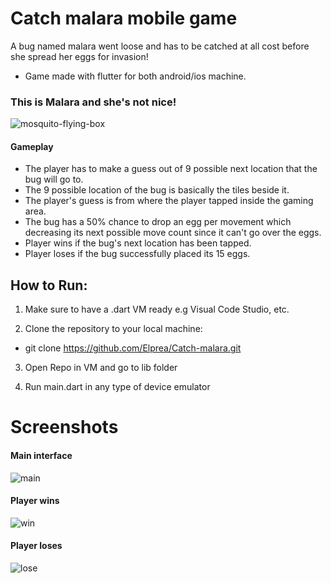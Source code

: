 # Catch malara mobile game
A bug named malara went loose and has to be catched at all cost before she spread her eggs for invasion!
- Game made with flutter for both android/ios machine.

### This is Malara and she's not nice!
![mosquito-flying-box](https://github.com/Elprea/Catch-malara/assets/116543105/a1532fd7-8625-463e-9294-a9619e03e23f)

#### Gameplay
- The player has to make a guess out of 9 possible next location that the bug will go to.
- The 9 possible location of the bug is basically the tiles beside it.
- The player's guess is from where the player tapped inside the gaming area.
- The bug has a 50% chance to drop an egg per movement which decreasing its next possible move count since it can't go over the eggs.
- Player wins if the bug's next location has been tapped.
- Player loses if the bug successfully placed its 15 eggs.


## How to Run:

1. Make sure to have a .dart VM ready e.g Visual Code Studio, etc.

2. Clone the repository to your local machine:

- git clone https://github.com/Elprea/Catch-malara.git

3. Open Repo in VM and go to lib folder
   
4. Run main.dart in any type of device emulator

# Screenshots

#### Main interface
![main](https://github.com/Elprea/Catch-malara/assets/116543105/ee56403a-8494-404e-a376-7cba66aaa0bc)

#### Player wins
![win](https://github.com/Elprea/Catch-malara/assets/116543105/3f696bc5-e8cd-43f9-b9bc-7e93452b260f)

#### Player loses
![lose](https://github.com/Elprea/Catch-malara/assets/116543105/2e0b4f31-9ab9-4005-b1c8-ab5053b3c565)
